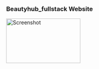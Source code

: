 ### Beautyhub_fullstack Website
<img src="https://github.com/user-attachments/assets/2af70b72-d350-441f-afff-0e1ed2fb4971" alt="Screenshot" width="200" height="120">

